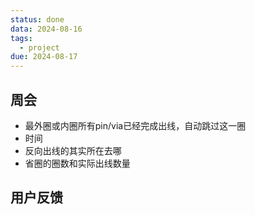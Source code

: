 ```yaml
---
status: done
data: 2024-08-16
tags:
  - project
due: 2024-08-17
---
```


## 周会
- 最外圈或内圈所有pin/via已经完成出线，自动跳过这一圈
- 时间
- 反向出线的其实所在去哪
- 省圈的圈数和实际出线数量

## 用户反馈
